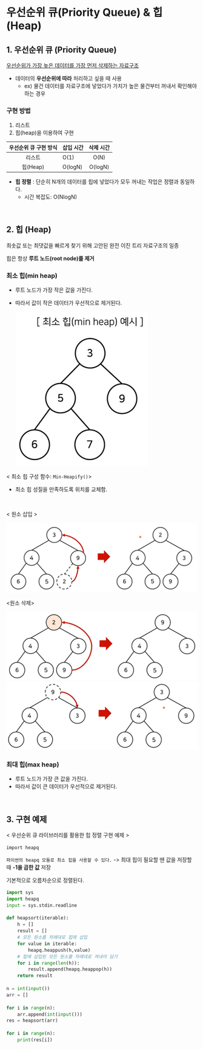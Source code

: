 # 우선순위 큐(Priority Queue) & 힙(Heap)

## 1. 우선순위 큐 (Priority Queue)

<u>우선순위가 가장 높은 데이터를 가장 먼저 삭제하는 자료구조</u>

- 데이터의 **우선순위에 따라** 처리하고 싶을 때 사용
  - ex) 물건 데이터를 자료구조에 넣었다가 가치가 높은 물건부터 꺼내서 확인해야 하는 경우

### 구현 방법

1. 리스트
2. 힙(heap)을 이용하여 구현

| 우선순위 큐 구현 방식 | 삽입 시간 | 삭제 시간 |
| :-------------------: | --------- | :-------: |
|        리스트         | O(1)      |   O(N)    |
|       힙(Heap)        | O(logN)   |  O(logN)  |

- **힙 정렬**
  : 단순히 N개의 데이터를 힙에 넣었다가 모두 꺼내는 작업은 정렬과 동일하다.
  - 시간 복잡도: O(NlogN)

<br>

## 2. 힙 (Heap)

최솟값 또는 최댓값을 빠르게 찾기 위해 고안된 완전 이진 트리 자료구조의 일종

힙은 항상 **루트 노드(root node)를 제거**

### 최소 힙(min heap)

- 루트 노드가 가장 작은 값을 가진다.
- 따라서 값이 작은 데이터가 우선적으로 제거된다.

  <img src="./img/heap_1.png" width="350px">

< 최소 힙 구성 함수: `Min-Heapify()`>

- 최소 힙 성질을 만족하도록 위치를 교체함.

<br>

< 원소 삽입 >

<img src="./img/heap_2.png" width="550px">

<원소 삭제>

<img src="./img/heap_3.png" width="550px">
<img src="./img/heap_4.png" width="550px">

<br>

### 최대 힙(max heap)

- 루트 노드가 가장 큰 값을 가진다.
- 따라서 값이 큰 데이터가 우선적으로 제거된다.

<br>

## 3. 구현 예제

< 우선순위 큐 라이브러리를 활용한 힙 정렬 구현 예제 >

`import heapq`

`파이썬의 heapq 모듈로 최소 힙을 사용할 수 있다.`
-> 최대 힙이 필요할 땐 값을 저장할 때 **-1을 곱한 값** 저장

기본적으로 오름차순으로 정렬된다.

```py
import sys
import heapq
input = sys.stdin.readline

def heapsort(iterable):
    h = []
    result = []
    # 모든 원소를 차례대로 힙에 삽입
    for value in iterable:
        heapq.heappush(h,value)
    # 힙에 삽입된 모든 원소를 차례대로 꺼내어 담기
    for i in range(len(h)):
        result.append(heapq.heappop(h))
    return result

n = int(input())
arr = []

for i in range(n):
    arr.append(int(input()))
res = heapsort(arr)

for i in range(n):
    print(res[i])
```
